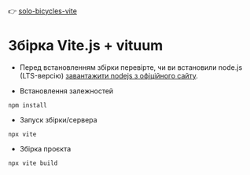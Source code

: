 👉      <a href="https://effortless-bienenstitch-725300.netlify.app">solo-bicycles-vite</a>



# Збірка Vite.js + vituum

- Перед встановленням збірки перевірте, чи ви встановили node.js (LTS-версію)
[завантажити nodejs з офіційного сайту](https://nodejs.org/en/download).

- Встановлення залежностей
```
npm install
```

- Запуск збірки/сервера
```
npx vite
```

- Збірка проєкта
```
npx vite build
```
